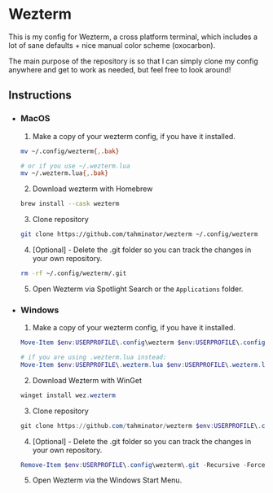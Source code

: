 # Wezterm

This is my config for Wezterm, a cross platform terminal, which includes a lot of sane defaults + nice manual color scheme (oxocarbon).

The main purpose of the repository is so that I can simply clone my config anywhere and get to work as needed, but feel free to look around!

## Instructions

- ### MacOS

  1. Make a copy of your wezterm config, if you have it installed.

  ```bash
  mv ~/.config/wezterm{,.bak}

  # or if you use ~/.wezterm.lua
  mv ~/.wezterm.lua{,.bak}
  ```

  2. Download wezterm with Homebrew

  ```bash
  brew install --cask wezterm
  ```

  3. Clone repository

  ```bash
  git clone https://github.com/tahminator/wezterm ~/.config/wezterm
  ```

  4. [Optional] - Delete the .git folder so you can track the changes in your own repository.

  ```bash
  rm -rf ~/.config/wezterm/.git
  ```

  5. Open Wezterm via Spotlight Search or the `Applications` folder.

- ### Windows

  1. Make a copy of your wezterm config, if you have it installed.

  ```powershell
  Move-Item $env:USERPROFILE\.config\wezterm $env:USERPROFILE\.config\wezterm.bak

  # if you are using .wezterm.lua instead:
  Move-Item $env:USERPROFILE\.wezterm.lua $env:USERPROFILE\.wezterm.lua.bak
  ```

  2. Download Wezterm with WinGet

  ```powershell
  winget install wez.wezterm
  ```

  3.  Clone repository

  ```powershell
  git clone https://github.com/tahminator/wezterm $env:USERPROFILE\.config/wezterm
  ```

  4. [Optional] - Delete the .git folder so you can track the changes in your own repository.

  ```powershell
  Remove-Item $env:USERPROFILE\.config\wezterm\.git -Recursive -Force
  ```

  5. Open Wezterm via the Windows Start Menu.
